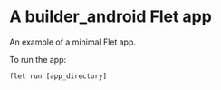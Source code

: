 # A builder_android Flet app

An example of a minimal Flet app.

To run the app:

```
flet run [app_directory]
```